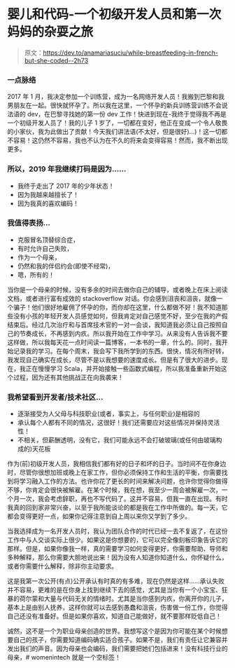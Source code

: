 # 婴儿和代码-一个初级开发人员和第一次妈妈的杂耍之旅

> 原文：<https://dev.to/anamariasuciu/while-breastfeeding-in-french-but-she-coded--2h73>

### 一点脉络

2017 年 1 月，我决定参加一个训练营，成为一名网络开发人员！我搬到巴黎和我男朋友在一起。很快就怀孕了。所以我在这里，一个怀孕的新兵训练营训练不会说法语的 dev，在巴黎寻找她的第一份 dev 工作！快进到现在-我终于觉得我不再是一个初级开发人员了！我的儿子 1 岁了，一切都在变好，他正在变成一个令人敬畏的小家伙，我为此做出了贡献！今天我们讲法语(不太好，但是很好)...)！这一切都不容易！这仍然不容易，我也不认为在不久的将来会变得容易！然而，我不断出现更多。

### 所以，2019 年我继续打码是因为……

*   我终于走出了 2017 年的少年状态！
*   因为我越来越擅长了！
*   因为我真的喜欢编码！

### 我值得表扬…

*   克服冒名顶替综合症，
*   有时允许自己失败，
*   作为一个母亲，
*   仍然和我的伴侣约会(即使不经常)，
*   嗯，所有的！

当你是一个母亲的时候，没有多余的时间去做你自己的辅导，或者晚上在床上阅读文档，或者进行富有成效的 stackoverflow 对话。你会感到沮丧和沮丧，就像一个骗子！他们很好地雇佣了怀孕的你，而你却在这里，什么都做不好！我不知道那些没有小孩的年轻开发人员感觉如何，但我肯定对自己感觉不好，至少在我的产假结束后。经过几次治疗和与首席技术官的一对一会谈，我知道我必须让自己按照自己的节奏成长，不再感到内疚。所以我开始在工作中学习。从来没有人告诉我不要这样做，所以我每天花一点时间读一篇博客，一本书的一章，什么的。同时，我开始记录我的学习。在每个周末，我会写下我所学到的东西。很快，情况有所好转，我发现自己确实在成长，尽管不是以我想要的速度成长。但是有了很大的进步。现在，我正在慢慢学习 Scala，并开始接触一些函数式编程，所以我准备重新开始这个过程，因为还有其他挑战正在向我袭来！

### 我希望看到开发者/技术社区…

*   逐渐接受为人父母与科技职业(或者，事实上，与任何职业)是相容的
*   承认每个人都有不同的情况，这很好！我们还需要应对这些情况并保持灵活性！
*   不相关，但薪酬透明，没有它，我们可能永远不会打破玻璃(或任何由玻璃构成的)天花板

作为(前)初级开发人员，我相信我们都有好的日子和坏的日子。当时间不在你身边时，尽管你很想加班或晚上在家工作，但你必须保持工作和生活的平衡，你需要找到将学习融入工作的方法。也许你花了更长的时间来解决问题，也许你觉得你做得不够，你肯定会很快被解雇。在某个时候，我在想，我至少一周会被解雇一次，一个月一次，我会考虑辞职，再也不写代码了。这并不容易，但我一直在出现。有时我真的回到家非常兴奋，以至于我所能谈论的都是我在工作中所做的。每一天，它都会变得更好一点，如果你记得注意到自上周以来你又学到了多少。

当我选择成为一名开发人员时，我认为团队合作的时代已经一去不复返了，在这份工作中与人交谈实际上很少。如果这是你想要的，它可以完全像刻板印象告诉它的那样。但是，如果你像我一样，真的需要学习如何变得更好，你需要帮助、导师和多种解释，那么你需要大胆地说出来！因为没有人知道你知道什么，你怀疑什么，或者你需要什么解释，除非你主动要求。

这是我第一次公开(有点)公开承认有时真的有多难，现在仍然是这样……承认失败并不容易，更难的是在你身上找到继续下去的感觉，尤其是当你有一个小宝宝、狂暴的荷尔蒙和大量与代码无关的情绪时。尤其是当你感到内疚，你离开你的儿子，基本上是由别人抚养，这样你就可以去感到愚蠢和沮丧，伤害做一份工作，你觉得自己还没有准备好。但是如果你喜欢，知道自己能做好，就不要那样贬低自己！

诚然，这不是一个为职业母亲创造的世界。我想写这个是因为你可能在某个时候想要自己的孩子，你需要知道编码确实适合孩子。如果不是，我们有责任让它兼容并发出我们的声音。因为母亲也会编码，我们需要把她们包括进来！没有科技行业的母亲，# womenintech 就是一个空标签！
